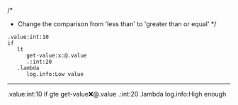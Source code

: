 /*
 * Change the comparison from 'less than' to 'greater than or equal'
 */
```hyperlambda
.value:int:10
if
   lt
      get-value:x:@.value
      .:int:20
   .lambda
      log.info:Low value
```
---
.value:int:10
if
   gte
      get-value:x:@.value
      .:int:20
   .lambda
      log.info:High enough
